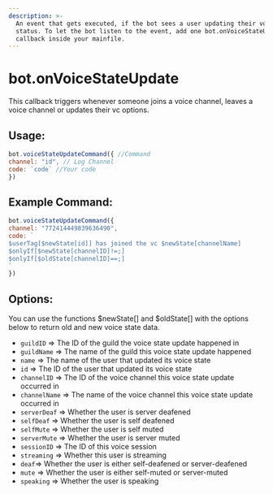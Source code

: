 ```yaml
---
description: >-
  An event that gets executed, if the bot sees a user updating their voice
  status. To let the bot listen to the event, add one bot.onVoiceStateUpdate()
  callback inside your mainfile.
---
```


# bot.onVoiceStateUpdate

This callback triggers whenever someone joins a voice channel, leaves a voice channel or updates their vc options.

## Usage:

```javascript
bot.voiceStateUpdateCommand({ //Command
channel: "id", // Log Channel
code: `code` //Your code
})
```

## Example Command:

```javascript
bot.voiceStateUpdateCommand({ 
channel: "772414449839636490",
code: `
$userTag[$newState[id]] has joined the vc $newState[channelName]
$onlyIf[$newState[channelID]!=;]
$onlyIf[$oldState[channelID]==;]
` 
})
```

## Options:

You can use the functions $newState\[\] and $oldState\[\] with the options below to return old and new voice state data.

* `guildID` =&gt; The ID of the guild the voice state update happened in 
* `guildName` =&gt; The name of the guild this voice state update happened
* `name` =&gt; The name of the user that updated its voice state 
* `id` =&gt; The ID of the user that updated its voice state
* `channelID` =&gt; The ID of the voice channel this voice state update occurred in
* `channelName` =&gt; The name of the voice channel this voice state update occurred in
* `serverDeaf` =&gt; Whether the user is server deafened
* `selfDeaf` =&gt; Whether the user is self deafened
* `selfMute` =&gt; Whether the user is self muted
* `serverMute` =&gt; Whether the user is server muted
* `sessionID` =&gt; The ID of this voice session
* `streaming` =&gt; Whether this user is streaming
* `deaf`=&gt; Whether the user is either self-deafened or server-deafened
* `mute` =&gt; Whether the user is either self-muted or server-muted
* `speaking` =&gt; Whether the user is speaking

